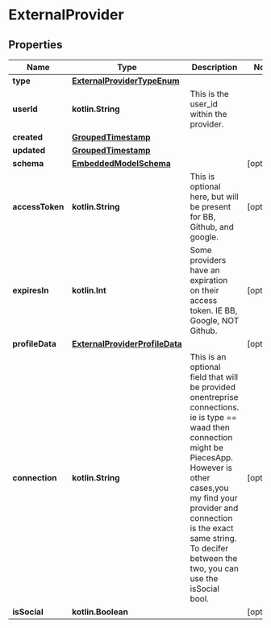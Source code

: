 
# ExternalProvider

## Properties
Name | Type | Description | Notes
------------ | ------------- | ------------- | -------------
**type** | [**ExternalProviderTypeEnum**](ExternalProviderTypeEnum.md) |  | 
**userId** | **kotlin.String** | This is the user_id within the provider. | 
**created** | [**GroupedTimestamp**](GroupedTimestamp.md) |  | 
**updated** | [**GroupedTimestamp**](GroupedTimestamp.md) |  | 
**schema** | [**EmbeddedModelSchema**](EmbeddedModelSchema.md) |  |  [optional]
**accessToken** | **kotlin.String** | This is optional here, but will be present for BB, Github, and google. |  [optional]
**expiresIn** | **kotlin.Int** | Some providers have an expiration on their access token. IE BB, Google, NOT Github. |  [optional]
**profileData** | [**ExternalProviderProfileData**](ExternalProviderProfileData.md) |  |  [optional]
**connection** | **kotlin.String** | This is an optional field that will be provided onentreprise connections. ie is type &#x3D;&#x3D; waad then connection might be PiecesApp. However is other cases,you my find your provider and connection is the exact same string. To decifer between the two, you can use the isSocial bool. |  [optional]
**isSocial** | **kotlin.Boolean** |  |  [optional]



